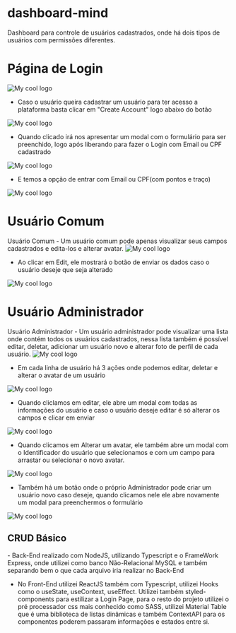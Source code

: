 # dashboard-mind
Dashboard para controle de usuários cadastrados, onde há dois tipos de usuários com permissões diferentes.
<h1>Página de Login</h1>
<img src="https://files.fm/thumb_show.php?i=v7hmszmnm" alt="My cool logo"/>

- Caso o usuário queira cadastrar um usuário para ter acesso a plataforma basta clicar em "Create Account" logo abaixo do botão

<img src="https://files.fm/thumb_show.php?i=k6772a5me" alt="My cool logo"/>

- Quando clicado irá nos apresentar um modal com o formulário para ser preenchido, logo após liberando para fazer o Login com Email ou CPF cadastrado

<img src="https://files.fm/thumb_show.php?i=2gsbak6fg" alt="My cool logo"/>

- E temos a opção de entrar com Email ou CPF(com pontos e traço)

<img src="https://files.fm/thumb_show.php?i=m39xf4th6" alt="My cool logo"/>


<h1>Usuário Comum</h1>
Usuário Comum - Um usuário comum pode apenas visualizar seus campos cadastrados e edita-los e alterar avatar.

<img src="https://files.fm/thumb_show.php?i=2326ctbe7" alt="My cool logo"/>

- Ao clicar em Edit, ele mostrará o botão de enviar os dados caso o usuário deseje que seja alterado

<img src="https://files.fm/thumb_show.php?i=ddtcvravx" alt="My cool logo"/>



<h1>Usuário Administrador</h1>
Usuário Administrador - Um usuário administrador pode visualizar uma lista onde contém todos os usuários cadastrados, nessa lista também é possível editar, deletar, adicionar um usuário novo e alterar foto de perfil de cada usuário.

<img src="https://files.fm/thumb_show.php?i=4aacjnw92" alt="My cool logo"/>

- Em cada linha de usuário há 3 ações onde podemos editar, deletar e alterar o avatar de um usuário

<img src="https://files.fm/thumb_show.php?i=ptrdpau5x" alt="My cool logo"/>

- Quando cliclamos em editar, ele abre um modal com todas as informações do usuário e caso o usuário deseje editar é só alterar os campos e clicar em enviar

<img src="https://files.fm/thumb_show.php?i=v7qkz7cjy" alt="My cool logo"/>

- Quando clicamos em Alterar um avatar, ele também abre um modal com o Identificador do usuário que selecionamos e com um campo para arrastar ou selecionar o novo avatar.

<img src="https://files.fm/thumb_show.php?i=wj5qxek2n" alt="My cool logo"/>


- Também há um botão onde o próprio Administrador pode criar um usuário novo caso deseje, quando clicamos nele ele abre novamente um modal para preenchermos o formulário

<img src="https://files.fm/thumb_show.php?i=u9788tpxj" alt="My cool logo"/>


<h2>CRUD Básico</h2>
- Back-End realizado com NodeJS, utilizando Typescript e o FrameWork Express, onde utilizei como banco Não-Relacional MySQL e também separando bem o que cada arquivo iria realizar no Back-End

- No Front-End utilizei ReactJS também com Typescript, utilizei Hooks como o useState, useContext, useEffect. Utilizei também styled-components para estilizar a Login Page, para o resto do projeto utilizei o pré processador css mais conhecido como SASS, utilizei Material Table que é uma biblioteca de listas dinâmicas e também ContextAPI para os componentes poderem passaram informações e estados entre si.
